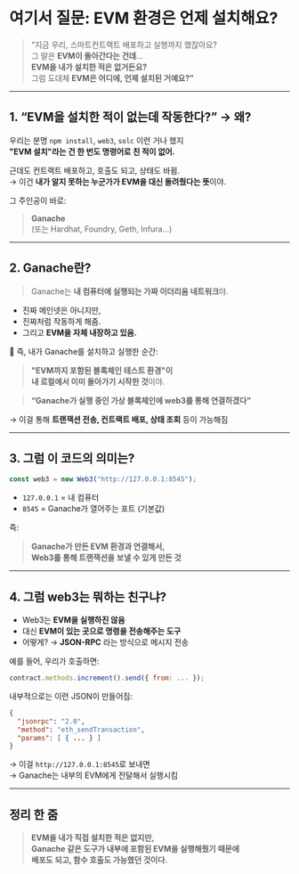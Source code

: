 # 여기서 질문: EVM 환경은 언제 설치해요?

> “지금 우리, 스마트컨트랙트 배포하고 실행까지 했잖아요?  
> 그 말은 **EVM이 돌아간다는 건데**…  
> **EVM을 내가 설치한 적은 없거든요?**  
> 그럼 도대체 **EVM은 어디에, 언제 설치된 거예요?”**

---

## 1. **“EVM을 설치한 적이 없는데 작동한다?” → 왜?**

우리는 분명 `npm install`, `web3`, `solc` 이런 거나 했지  
**"EVM 설치"라는 건 한 번도 명령어로 친 적이 없어.**

근데도 컨트랙트 배포하고, 호출도 되고, 상태도 바뀜.  
→ 이건 **내가 알지 못하는 누군가가 EVM을 대신 돌려줬다는 뜻**이야.

그 주인공이 바로:

> **Ganache**  
> (또는 Hardhat, Foundry, Geth, Infura…)

---

## 2. Ganache란?

> Ganache는 **내 컴퓨터에 실행되는 가짜 이더리움 네트워크**야.

- 진짜 메인넷은 아니지만,
- 진짜처럼 작동하게 해줌.
- 그리고 **EVM을 자체 내장하고 있음.**

📌 즉, 내가 Ganache를 설치하고 실행한 순간:

> **"EVM까지 포함된 블록체인 테스트 환경"이  
> 내 로컬에서 이미 돌아가기 시작한 것**이야.

> **“Ganache가 실행 중인 가상 블록체인에 web3를 통해 연결하겠다”**

→ 이걸 통해 **트랜잭션 전송, 컨트랙트 배포, 상태 조회** 등이 가능해짐

---

## 3. 그럼 이 코드의 의미는?

```js
const web3 = new Web3("http://127.0.0.1:8545");
```

- `127.0.0.1` = 내 컴퓨터
- `8545` = Ganache가 열어주는 포트 (기본값)

즉:

> **Ganache가 만든 EVM 환경과 연결해서,  
> Web3를 통해 트랜잭션을 보낼 수 있게 만든 것**

---

## 4. 그럼 web3는 뭐하는 친구냐?

- Web3는 **EVM을 실행하진 않음**
- 대신 **EVM이 있는 곳으로 명령을 전송해주는 도구**
- 어떻게? → **JSON-RPC** 라는 방식으로 메시지 전송

예를 들어, 우리가 호출하면:

```js
contract.methods.increment().send({ from: ... });
```

내부적으로는 이런 JSON이 만들어짐:

```json
{
  "jsonrpc": "2.0",
  "method": "eth_sendTransaction",
  "params": [ { ... } ]
}
```

→ 이걸 `http://127.0.0.1:8545`로 보내면  
→ Ganache는 내부의 EVM에게 전달해서 실행시킴

---

## 정리 한 줌

> **EVM을 내가 직접 설치한 적은 없지만,  
> Ganache 같은 도구가 내부에 포함된 EVM을 실행해줬기 때문에  
> 배포도 되고, 함수 호출도 가능했던 것이다.**
